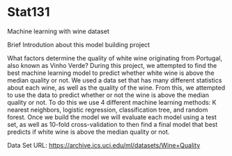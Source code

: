 # Stat131
 Machine learning with wine dataset
 
 Brief Introdution about this model building project
 
What factors determine the quality of white wine originating from Portugal, also known as
Vinho Verde? During this project, we attempted to find the best machine learning model to
predict whether white wine is above the median quality or not. We used a data set that has
many different statistics about each wine, as well as the quality of the wine. From this, we
attempted to use the data to predict whether or not the wine is above the median quality or
not. To do this we use 4 different machine learning methods: K nearest neighbors, logistic
regression, classification tree, and random forest. Once we build the model we will evaluate
each model using a test set, as well as 10-fold cross-validation to then find a final model
that best predicts if white wine is above the median quality or not.

Data Set URL: https://archive.ics.uci.edu/ml/datasets/Wine+Quality
